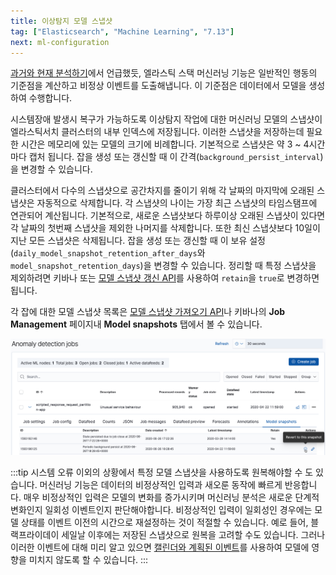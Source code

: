 ```yaml
---
title: 이상탐지 모델 스냅샷
tag: ["Elasticsearch", "Machine Learning", "7.13"]
next: ml-configuration
---
```


[과거와 현재 분석하기](ml-overview.md#ml-analyzing)에서 언급했듯, 엘라스틱 스택 머신러닝 기능은 일반적인 행동의 기준점을 계산하고 비정상 이벤트를 도출해냅니다.
이 기준점은 데이터에서 모델을 생성하여 수행합니다.

시스템장애 발생시 복구가 가능하도록 이상탐지 작업에 대한 머신러닝 모델의 스냅샷이 엘라스틱서치 클러스터의 내부 인덱스에 저장됩니다.
이러한 스냅샷을 저장하는데 필요한 시간은 메모리에 있는 모델의 크기에 비례합니다.
기본적으로 스냅샷은 약 3 ~ 4시간마다 캡처 됩니다.
잡을 생성 또는 갱신할 때 이 간격(`background_persist_interval`)을 변경할 수 있습니다.

클러스터에서 다수의 스냅샷으로 공간차지를 줄이기 위해 각 날짜의 마지막에 오래된 스냅샷은 자동적으로 삭제합니다.
각 스냅샷의 나이는 가장 최근 스냅샷의 타임스탬프에 연관되어 계산됩니다.
기본적으로, 새로운 스냅샷보다 하루이상 오래된 스냅샷이 있다면 각 날짜의 첫번째 스냅샷을 제외한 나머지를 삭제합니다.
또한 최신 스냅샷보다 10일이 지난 모든 스냅샷은 삭제됩니다.
잡을 생성 또는 갱신할 때 이 보유 설정(`daily_model_snapshot_retention_after_days`와 `model_snapshot_retention_days`)을  변경할 수 있습니다.
정리할 때 특정 스냅샷을 제외하려면 키바나 또는 [모델 스냅샷 갱신 API](ml-update-snapshot.md)를 사용하여 `retain`을 `true`로 변경하면 됩니다.

각 잡에 대한 모델 스냅샷 목록은 [모델 스냅샷 가져오기 API](ml-get-snapshot.md)나 키바나의 **Job Management** 페이지내 **Model snapshots** 탭에서 볼 수 있습니다.

![ml-model-snapshots.png](./images/ml-model-snapshots.png)

:::tip
시스템 오류 이외의 상황에서 특정 모델 스냅샷을 사용하도록 원복해야할 수 도 있습니다.
머신러닝 기능은 데이터의 비정상적인 입력과 새오룬 동작에 빠르게 반응합니다.
매우 비정상적인 입력은 모델의 변화를 증가시키며 머신러닝 분석은 새로운 단계적 변화인지 일회성 이벤트인지 판단해야합니다.
비정상적인 입력이 일회성인 경우에는 모델 상태를 이벤트 이전의 시간으로 재설정하는 것이 적절할 수 있습니다.
예로 들어, 블랙프라이데이 세일날 이후에는 저장된 스냅샷으로 원복을 고려할 수도 있습니다.
그러나 이러한 이벤트에 대해 미리 알고 있으면 [캘린더와 계획된 이벤트](ml-calendars.md)를 사용하여 모델에 영향을 미치지 않도록 할 수 있습니다.
:::

<AdsenseB />